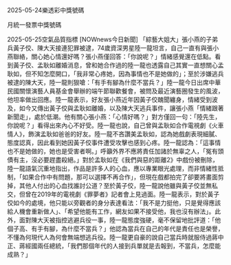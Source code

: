 
2025-05-24樂透彩中獎號碼

                                
月統一發票中獎號碼
                             
2025-05-25空氣品質指標
                              [NOWnews今日新聞] 「綜藝大姐大」張小燕的子弟兵黃子佼、陳大天接連犯罪被逮，74歲資深男星陸一龍坦言，自己一直有與張小燕聯絡，關心她心情還好嗎？張小燕僅回答：「你說呢？」情緒感覺還在低點。看到黃子佼、孟耿如離婚消息，曾和她合作過的陸一龍也透露自己其實一直想關心孟耿如，但不知怎麼開口，「我非常心疼她，因為事情也不是她做的」；至於涉嫌逃兵被逮的陳大天，陸一龍則狠嗆：「有手有腳為什麼不當兵？」陸一龍今日出席中華民國關懷演藝人員基金會舉辦的端午節聯歡餐會，被問及最近演藝圈發生的風波，他坦率做出回應。陸一龍表示，好友張小燕近年因黃子佼醜聞纏身，情緒受到波及，如今又傳出黃子佼與孟耿如離婚，以及陳大天逃兵事件，讓張小燕「情緒跟著新聞走」，處於低潮。他有關心張小燕：「心情好嗎？」對方僅回一句：「陸先生，你說呢？」看得出來內心不好受。陸一龍也說，自己曾與孟耿如合作電視劇《火車情人》，飾演孟耿如爸爸的好友。陸一龍不吝讚美孟耿如，認為她戲劇表現細膩、態度認真，因此看到她因黃子佼事件遭受攻擊也感到心疼。陸一龍認為：「這事情也不是她做的，她也是受害者啊。」呼籲外界不應將責任加諸於無辜之人，「冤有頭債有主，沒必要趕盡殺絕。」對於孟耿如在《我們與惡的距離2》中戲份被刪除，陸一龍語氣沉重地指出，作品是許多人的心血，應以專業眼光處理，而非情緒性抵制，「如果合作中有問題，那可以選擇不再合作」，但現在戲都拍完了卻要將畫面剪掉，其他人付出的心血找誰討公道？至於黃子佼，陸一龍說他雖與黃子佼並無私交，但曾在2019年的電視劇《罪夢者》記者會上見過面。陸一龍表示，對於黃子佼如今的處境，他只能以旁觀者的身分表達看法：「我不是力挺他，只是覺得應該給人機會重新做人」、「希望他能有工作，網友如果不接受他，我也沒有辦法」。此外，面對陳大天被指控逃避兵役一事，陸一龍態度強硬，毫不保留地批評道：「他個子高、有手有腳，為什麼不當兵？」他認為當兵在自己的年代是責任也是榮譽，不懂為何現代人為何會無端想逃兵役。陸一龍更自豪的說自己當兵時就服侍過蔣中正、蔣經國兩任總統，「我們那個年代的人接到兵單就是去報到，不當兵，怎麼能成熟？」